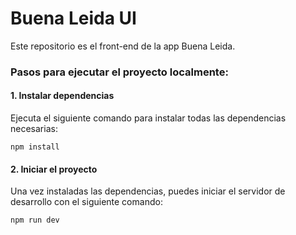 # Buena Leida UI

Este repositorio es el front-end de la app Buena Leida.

### Pasos para ejecutar el proyecto localmente:

#### 1. Instalar dependencias

Ejecuta el siguiente comando para instalar todas las dependencias necesarias:

```
npm install
```

#### 2. Iniciar el proyecto

Una vez instaladas las dependencias, puedes iniciar el servidor de desarrollo con el siguiente comando:

```
npm run dev
```
